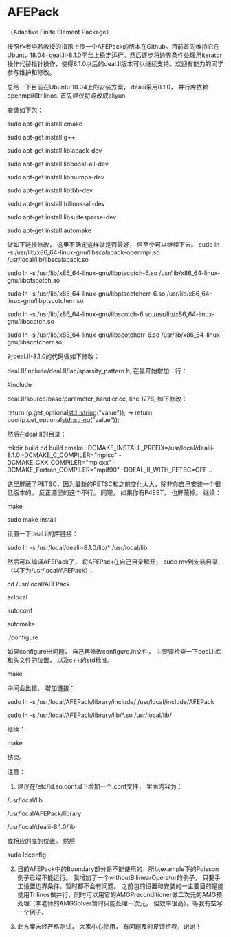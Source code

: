 # AFEPack
（Adaptive Finite Element Package）

按照作者李若教授的指示上传一个AFEPack的版本在Github。目前首先维持它在Ubuntu 18.04+deal.II-8.1.0平台上稳定运行。然后逐步将边界条件处理用iterator操作代替指针操作，使得8.1.0以后的deal.II版本可以继续支持。欢迎有能力的同学参与维护和修改。

总结一下目前在Ubuntu 18.04上的安装方案， dealii采用8.1.0， 并行库依赖openmpi和trilinos. 首先建议将源改成aliyun.

安装如下包：

sudo apt-get install cmake

sudo apt-get install g++

sudo apt-get install liblapack-dev

sudo apt-get install libboost-all-dev

sudo apt-get install libmumps-dev

sudo apt-get install libtbb-dev

sudo apt-get install trilinos-all-dev

sudo apt-get install libsuitesparse-dev

sudo apt-get install automake

做如下链接修改， 这里不确定这样做是否最好， 但至少可以继续下去。
sudo ln -s /usr/lib/x86_64-linux-gnu/libscalapack-openmpi.so /usr/local/lib/libscalapack.so

sudo ln -s /usr/lib/x86_64-linux-gnu/libptscotch-6.so /usr/lib/x86_64-linux-gnu/libptscotch.so

sudo ln -s /usr/lib/x86_64-linux-gnu/libptscotcherr-6.so /usr/lib/x86_64-linux-gnu/libptscotcherr.so

sudo ln -s /usr/lib/x86_64-linux-gnu/libscotch-6.so /usr/lib/x86_64-linux-gnu/libscotch.so

sudo ln -s /usr/lib/x86_64-linux-gnu/libscotcherr-6.so /usr/lib/x86_64-linux-gnu/libscotcherr.so

对deal.II-8.1.0的代码做如下修改：

deal.II/include/deal.II/lac/sparsity_pattern.h, 在最开始增加一行：

#include <algorithm>

deal.II/source/base/parameter_handler.cc, line 1278, 如下修改：

return (p.get_optional<std::string>("value")); -> return bool(p.get_optional<std::string>("value"));

然后在deal.II的目录：

mkdir build
cd build
cmake -DCMAKE_INSTALL_PREFIX=/usr/local/dealii-8.1.0 -DCMAKE_C_COMPILER="mpicc" -DCMAKE_CXX_COMPILER="mpicxx" -DCMAKE_Fortran_COMPILER="mpif90" -DDEAL_II_WITH_PETSC=OFF ..

这里屏蔽了PETSC，因为最新的PETSC和之前变化太大，除非你自己安装一个很低版本的。 反正源里的这个不行。 同理， 如果你有P4EST， 也屏蔽掉。 继续：

make

sudo make install

设置一下deal.ii的库链接：

sudo ln -s /usr/local/dealii-8.1.0/lib/* /usr/local/lib

然后可以编译AFEPack了， 将AFEPack在自己目录解开， sudo mv到安装目录（以下为/usr/local/AFEPack）：

cd /usr/local/AFEPack

aclocal

autoconf

automake

./configure

如果configure出问题， 自己再修改configure.in文件， 主要要检查一下deal.II库和头文件的位置， 以及c++的std标准。

make

中间会出错， 增加链接：

sudo ln -s /usr/local/AFEPack/library/include/ /usr/local/include/AFEPack

sudo ln -s /usr/local/AFEPack/library/lib/*.so /usr/local/lib/

继续：

make

结束。

注意： 

1. 建议在/etc/ld.so.conf.d下增加一个.conf文件， 里面内容为：

/usr/local/lib

/usr/local/AFEPack/library

/usr/local/dealii-8.1.0/lib

或相应的库的位置。 然后

sudo ldconfig

2. 目前AFEPack中的Boundary部分是不能使用的，所以example下的Poisson例子已经不能运行。 我增加了一个withoutBilinearOperator的例子， 只要手工设置边界条件，暂时都不会有问题。 之前包的设置和安装的一主要目的是能使用Trilinos做并行，同时可以用它的AMGPreconditioner做二次元的AMG预处理（李老师的AMGSolver暂时只能处理一次元， 但效率很高）。等我有空写一个例子。

3. 此方案未经严格测试， 大家小心使用， 有问题及时反馈给我，谢谢！
